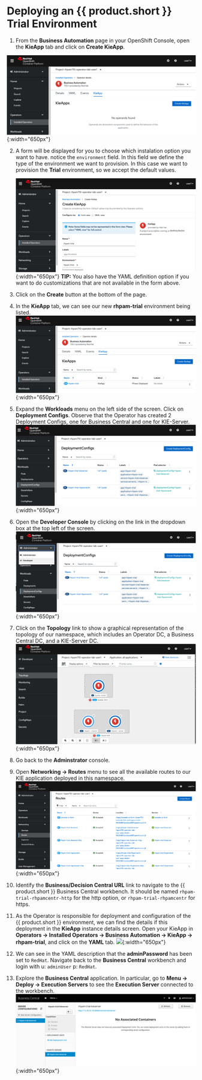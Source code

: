 # Deploying an {{ product.short }} Trial Environment

1.  From the **Business Automation** page in your OpenShift Console, open the **KieApp** tab and click on **Create KieApp**. 

  ![](../images/business_automation/operator/operator-lab-create-kie-app.png){:width="650px"}

2.  A form will be displayed for you to choose which instalation option you want to have.  notice the `environment` field. In this field we define the type of the environment we want to provision. In this case we want to provision the **Trial** environment, so we accept the default values.

	![](../images/business_automation/operator/operator-new-kieapp.png){:width="650px"} **TIP:** You also have the YAML definition option if you want to do customizations that are not available in the form above.  

3.  Click on the **Create** button at the bottom of the page.

4.  In the **KieApp** tab, we can see our new **rhpam-trial** environment being listed. 
	![](../images/business_automation/operator/operator-lab-rhpam-trial-kie-app.png){:width="650px"}

5.  Expand the **Workloads** menu on the left side of the screen. Click on **Deployment Configs**. Observe that the Operator has created 2 Deployment Configs, one for Business Central and one for KIE-Server. 
	![](../images/business_automation/operator/operator-lab-rhpam-trial-dc-provisioned.png){:width="650px"}

6.  Open the **Developer Console** by clicking on the link in the dropdown box at the top left of the screen. 
	![](../images/business_automation/operator/operator-lab-open-developer-console.png){:width="650px"}

7.  Click on the **Topology** link to show a graphical representation of the topology of our namespace, which includes an Operator DC, a Business Central DC, and a KIE-Server DC. 
	![](../images/business_automation/operator/operator-lab-developer-console-topology.png){:width="650px"}

8.  Go back to the **Adminstrator** console.

9.  Open **Networking → Routes** menu to see all the available routes to our KIE application deployed in this namespace. 
	![](../images/business_automation/operator/ocp-routes.png){:width="650px"}

10. Identify the **Business/Decision Central URL** link to navigate to the {{ product.short }} Business Central workbench. It should be named `rhpam-trial-rhpamcentr-http` for the http option, or `rhpam-trial-rhpamcentr` for https. 

11. As the Operator is responsible for deployment and configuration of the {{ product.short }} environment, we can find the details if this deployment in the **KieApp** instance details screen. Open your KieApp in **Operators → Installed Operators → Business Automation  → KieApp  → rhpam-trial**, and click on the **YAML** tab. 
	![](../../images/business_automation/operator/operator-lab-rhpam-trial-kie-app-yaml.png){:width="650px"}

12. We can see in the YAML description that the **adminPassword** has been set to `RedHat`. Navigate back to the **Business Central** workbench and login with u: `adminUser` p: `RedHat`.

13. Explore the **Business Central** application. In particular, go to **Menu → Deploy → Execution Servers** to see the **Execution Server** connected to the workbench.
	![](../images/business_automation/operator/bc-ks-trial.png){:width="650px"}

